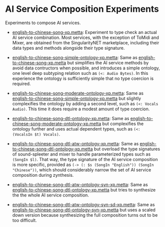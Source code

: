 # AI Service Composition Experiments

Experiments to compose AI services.


- [english-to-chinese-song-xp.metta](english-to-chinese-song-xp.metta):
  Experiment to type check an actual AI service combination.  Most
  services, with the exception of ToMidi and Mixer, are obtained from
  the SingularityNET marketplace, including their data types and
  methods alongside their type signature.

- [english-to-chinese-song-simple-ontology-xp.metta](english-to-chinese-song-simple-ontology-xp.metta):
  Same as
  [english-to-chinese-song-xp.metta](english-to-chinese-song-xp.metta)
  but simplifies the AI service methods by avoid data contructors when
  possible, and introduces a simple ontology, one level deep subtyping
  relation such as `(<: Audio Bytes)`.  In this experience the
  ontology is sufficiently simple that no type coercion is required.

- [english-to-chinese-song-moderate-ontology-xp.metta](english-to-chinese-song-moderate-ontology-xp.metta):
  Same as
  [english-to-chinese-song-simple-ontology-xp.metta](english-to-chinese-song-simple-ontology-xp.metta)
  but slightly complexifies the ontology by adding a second level,
  such as `(<: Vocals Audio)`.  This time it does require a modest
  amount of type coercion.

- [english-to-chinese-song-dtl-ontology-xp.metta](english-to-chinese-song-dtl-ontology-xp.metta):
  Same as
  [english-to-chinese-song-moderate-ontology-xp.metta](english-to-chinese-song-moderate-ontology-xp.metta)
  but complexifies the ontology further and uses actual dependent
  types, such as `(<: (VocalsIn $t) Vocals)`.

- [english-to-chinese-song-dtl-atw-ontology-xp.metta](english-to-chinese-song-dtl-atw-ontology-xp.metta):
  Same as
  [english-to-chinese-song-dtl-ontology-xp.metta](english-to-chinese-song-dtl-ontology-xp.metta)
  but overload the type signatures of sound-spleeter and mixer to
  handle parameterized types such as `(SongIn $l)`.  That way, the
  type signature of the AI service composition is more specific,
  provided as `(-> (: $s (SongIn "English")) (SongIn "Chinese"))`,
  which should considerably narrow the set of AI service composition
  during zynthesis.

- [english-to-chinese-song-dtl-atw-ontology-syn-xp.metta](english-to-chinese-song-qdtl-atw-ontology-syn-xp.metta):
  Same as
  [english-to-chinese-song-dtl-ontology-xp.metta](english-to-chinese-song-dtl-atw-ontology-xp.metta)
  but tries to synthesize the the whole AI service composition.

- [english-to-chinese-song-dtl-atw-ontology-syn-sd-xp.metta](english-to-chinese-song-qdtl-atw-ontology-syn-sd-xp.metta):
  Same as
  [english-to-chinese-song-dtl-ontology-syn-xp.metta](english-to-chinese-song-dtl-atw-ontology-syn-xp.metta)
  but uses a scaled down version because synthesizing the full
  composition turns out to be too difficult.
